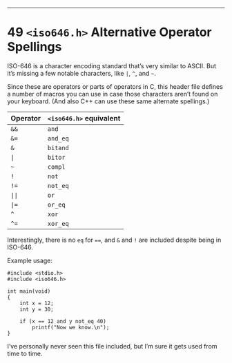 <body>

<hr>
<h1 data-number="49" id="iso646"><span class="header-section-number">49</span> <code>&lt;iso646.h&gt;</code>
Alternative Operator Spellings</h1>
<p>ISO-646 is a character encoding standard that’s very similar to
ASCII. But it’s missing a few notable characters, like <code>|</code>,
<code>^</code>, and <code>~</code>.</p>
<p>Since these are operators or parts of operators in C, this header
file defines a number of macros you can use in case those characters
aren’t found on your keyboard. (And also C++ can use these same
alternate spellings.)</p>
<table>
<thead>
<tr class="header">
<th>Operator</th>
<th><code>&lt;iso646.h&gt;</code> equivalent</th>
</tr>
</thead>
<tbody>
<tr class="odd">
<td><code>&amp;&amp;</code></td>
<td><code>and</code></td>
</tr>
<tr class="even">
<td><code>&amp;=</code></td>
<td><code>and_eq</code></td>
</tr>
<tr class="odd">
<td><code>&amp;</code></td>
<td><code>bitand</code></td>
</tr>
<tr class="even">
<td><code>|</code></td>
<td><code>bitor</code></td>
</tr>
<tr class="odd">
<td><code>~</code></td>
<td><code>compl</code></td>
</tr>
<tr class="even">
<td><code>!</code></td>
<td><code>not</code></td>
</tr>
<tr class="odd">
<td><code>!=</code></td>
<td><code>not_eq</code></td>
</tr>
<tr class="even">
<td><code>||</code></td>
<td><code>or</code></td>
</tr>
<tr class="odd">
<td><code>|=</code></td>
<td><code>or_eq</code></td>
</tr>
<tr class="even">
<td><code>^</code></td>
<td><code>xor</code></td>
</tr>
<tr class="odd">
<td><code>^=</code></td>
<td><code>xor_eq</code></td>
</tr>
</tbody>
</table>
<p>Interestingly, there is no <code>eq</code> for <code>==</code>, and
<code>&amp;</code> and <code>!</code> are included despite being in
ISO-646.</p>
<p>Example usage:</p>
<div class="sourceCode" id="cb957"><pre class="sourceCode numberSource c numberLines"><code class="sourceCode c"><span id="cb957-1"><a href="iso646.html#cb957-1"></a><span class="pp">#include </span><span class="im">&lt;stdio.h&gt;</span></span>
<span id="cb957-2"><a href="iso646.html#cb957-2"></a><span class="pp">#include </span><span class="im">&lt;iso646.h&gt;</span></span>
<span id="cb957-3"><a href="iso646.html#cb957-3"></a></span>
<span id="cb957-4"><a href="iso646.html#cb957-4"></a><span class="dt">int</span> main<span class="op">(</span><span class="dt">void</span><span class="op">)</span></span>
<span id="cb957-5"><a href="iso646.html#cb957-5"></a><span class="op">{</span></span>
<span id="cb957-6"><a href="iso646.html#cb957-6"></a>    <span class="dt">int</span> x <span class="op">=</span> <span class="dv">12</span><span class="op">;</span></span>
<span id="cb957-7"><a href="iso646.html#cb957-7"></a>    <span class="dt">int</span> y <span class="op">=</span> <span class="dv">30</span><span class="op">;</span></span>
<span id="cb957-8"><a href="iso646.html#cb957-8"></a></span>
<span id="cb957-9"><a href="iso646.html#cb957-9"></a>    <span class="cf">if</span> <span class="op">(</span>x <span class="op">==</span> <span class="dv">12</span> and y not_eq <span class="dv">40</span><span class="op">)</span></span>
<span id="cb957-10"><a href="iso646.html#cb957-10"></a>        printf<span class="op">(</span><span class="st">"Now we know.</span><span class="sc">\n</span><span class="st">"</span><span class="op">);</span></span>
<span id="cb957-11"><a href="iso646.html#cb957-11"></a><span class="op">}</span></span></code></pre></div>
<p>I’ve personally never seen this file included, but I’m sure it gets
used from time to time.</p>


</body>
